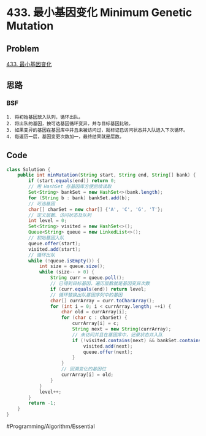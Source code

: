 # 433. 最小基因变化 Minimum Genetic Mutation

## Problem

[433. 最小基因变化](https://leetcode-cn.com/problems/minimum-genetic-mutation/) 

## 思路

### BSF

	1. 将初始基因放入队列，循环出队。
	2. 将出队的基因，按可选基因循环变异，并与目标基因比较。
	3. 如果变异的基因在基因库中并且未被访问过，就标记已访问状态并入队进入下次循环。
	4. 每遍历一层，基因变更次数加一，最终结果就是层数。

## Code

```java
class Solution {
    public int minMutation(String start, String end, String[] bank) {
        if (start.equals(end)) return 0;
        // 用 HashSet 存基因库方便后续读取
        Set<String> bankSet = new HashSet<>(bank.length);
        for (String b : bank) bankSet.add(b);
        // 可选基因
        char[] charSet = new char[] {'A', 'C', 'G', 'T'};
        // 定义层数、访问状态及队列
        int level = 0;
        Set<String> visited = new HashSet<>();
        Queue<String> queue = new LinkedList<>();
        // 初始基因入队
        queue.offer(start);
        visited.add(start);
        // 循环出队
        while (!queue.isEmpty()) {
            int size = queue.size();
            while (size-- > 0) {
                String curr = queue.poll();
                // 已得到目标基因，遍历层数就是基因变异次数
                if (curr.equals(end)) return level;
                // 循环替换出队基因序列中的基因
                char[] currArray = curr.toCharArray();
                for (int i = 0; i < currArray.length; ++i) {
                    char old = currArray[i];
                    for (char c : charSet) {
                        currArray[i] = c;
                        String next = new String(currArray);
                        // 未访问并且在基因库中，记录状态并入队
                        if (!visited.contains(next) && bankSet.contains(next)) {
                            visited.add(next);
                            queue.offer(next);
                        }
                    }
                    // 回溯变化的基因位
                    currArray[i] = old;
                }
            }
            level++;
        }
        return -1;
    }
}
```

#Programming/Algorithm/Essential

